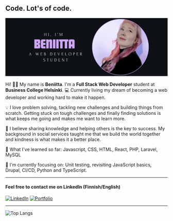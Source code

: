 ## Code. Lot's of code.

![Bio Picture](https://github.com/HuttunenBe/Huttunenbe/blob/main/githubHeader.png?raw=true)

Hi! 👩‍💻 My name is **Beniitta**. I'm a **Full Stack Web Developer** student at **Business College Helsinki**. 💻 Currently living my dream of becoming a web developer and working hard to make it happen.

💡 I love problem solving, tackling new challenges and building things from scratch. Getting stuck on tough challenges and finally finding solutions is what keeps me going and makes me want to learn more.

🚀 I believe sharing knowledge and helping others is the key to success. My background in social services taught me that we build the world together and kindness is what makes it a better place.

🌸 What I've learned so far: 
Javascript, CSS, HTML, React, PHP, Laravel, MySQL

🐍 I'm currently focusing on: Unit testing, revisiting JavaScript basics, Drupal, CI/CD, Python and TypeScript.

---

#### Feel free to contact me on LinkedIn (Finnish/English)

[![LinkedIn](https://img.shields.io/badge/LinkedIn-0077B5?style=for-the-badge&logo=linkedin&logoColor=white)](https://www.linkedin.com/in/beniitta-huttunen-5b339432a)  [![Portfolio](https://img.shields.io/badge/Portfolio-004D4D?style=for-the-badge&logoColor=white&labelColor=004D4D)](https://www.beniitta-huttunen.com/)



---

![Top Langs](https://github-readme-stats.vercel.app/api/top-langs/?username=HuttunenBe&layout=compact&theme=radical)












